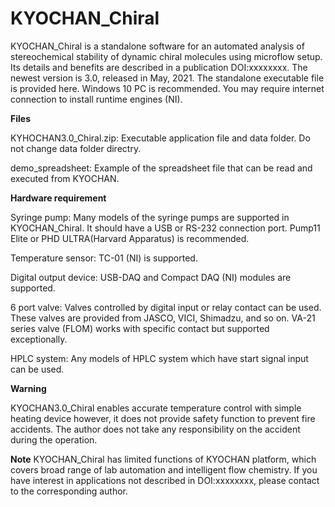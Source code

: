 # KYOCHAN_Chiral
KYOCHAN_Chiral is a standalone software for an automated analysis of stereochemical stability of dynamic chiral molecules using microflow setup. Its details and benefits are described in a publication DOI:xxxxxxxx. The newest version is 3.0, released in May, 2021.
The standalone executable file is provided here. Windows 10 PC is recommended. You may require internet connection to install runtime engines (NI).

**Files**

KYHOCHAN3.0_Chiral.zip: Executable application file and data folder. Do not change data folder directry.

demo_spreadsheet: Example of the spreadsheet file that can be read and executed from KYOCHAN.

**Hardware requirement**

Syringe pump: Many models of the syringe pumps are supported in KYOCHAN_Chiral. It should have a USB or RS-232 connection port. Pump11 Elite or PHD ULTRA(Harvard Apparatus) is recommended.

Temperature sensor: TC-01 (NI) is supported.

Digital output device: USB-DAQ and Compact DAQ (NI) modules are supported.

6 port valve: Valves controlled by digital input or relay contact can be used. These valves are provided from JASCO, VICI, Shimadzu, and so on. VA-21 series valve (FLOM) works with specific contact but supported exceptionally. 

HPLC system: Any models of HPLC system which have start signal input can be used.


**Warning**

KYOCHAN3.0_Chiral enables accurate temperature control with simple heating device however, it does not provide safety function to prevent fire accidents. The author does not take any responsibility on the accident during the operation.



**Note**
KYOCHAN_Chiral has limited functions of KYOCHAN platform, which covers broad range of lab automation and intelligent flow chemistry. If you have interest in applications not described in DOI:xxxxxxxx, please contact to the corresponding author.
